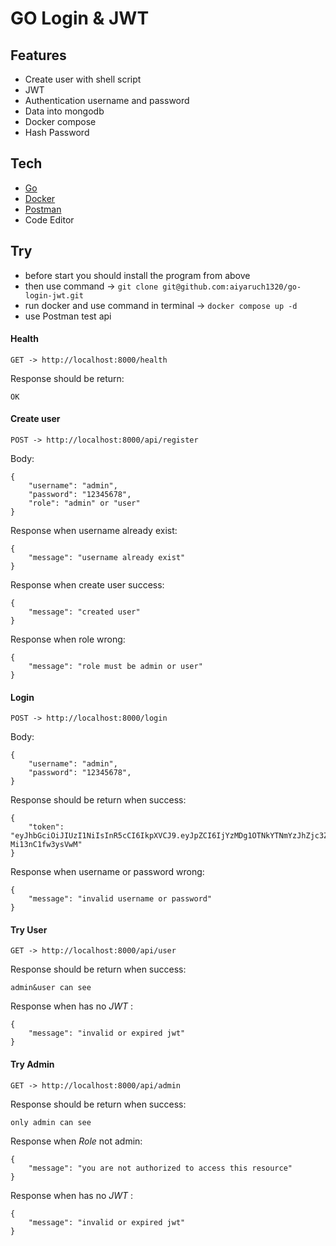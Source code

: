 # GO Login & JWT
## Features
- Create user with shell script
- JWT
- Authentication username and password
- Data into mongodb
- Docker compose
- Hash Password

## Tech
- <a href="https://go.dev/dl/"> Go </a>
- <a href="https://www.docker.com/products/docker-desktop/"> Docker </a>
- <a href="https://www.postman.com/downloads/"> Postman </a>
- Code Editor

## Try
- before start you should install the program from above
- then use command -> ```git clone git@github.com:aiyaruch1320/go-login-jwt.git```
- run docker and use command in terminal -> ```docker compose up -d```
- use Postman test api


#### Health
```
GET -> http://localhost:8000/health
```
Response should be return:
```
OK
```
#### Create user
```
POST -> http://localhost:8000/api/register
```
Body:
```
{
    "username": "admin",
    "password": "12345678",
    "role": "admin" or "user"
}
```
Response when username already exist:
```
{
    "message": "username already exist"
}
```
Response when create user success:
```
{
    "message": "created user"
}
```
Response when role wrong:
```
{
    "message": "role must be admin or user"
}
```
#### Login
```
POST -> http://localhost:8000/login
```
Body:
```
{
    "username": "admin",
    "password": "12345678",
}
```
Response should be return when success:
```
{
    "token": "eyJhbGciOiJIUzI1NiIsInR5cCI6IkpXVCJ9.eyJpZCI6IjYzMDg1OTNkYTNmYzJhZjc3ZTQzNGRkYSIsInVzZXJuYW1lIjoidXNlciIsInJvbGUiOiJ1c2VyIiwiY2xpZW50X2lkIjoiIiwic3ViIjoiIiwiYXV0aF90aW1lIjowLCJsZHAiOiIiLCJpYXQiOjAsInNjb3BlIjpudWxsLCJhbXIiOm51bGx9.b3PFwJGcP2GJXcwXOdotZqXwIWb-Mi13nC1fw3ysVwM"
}
```
Response when username or password wrong:
```
{
    "message": "invalid username or password"
}
```

#### Try User
```
GET -> http://localhost:8000/api/user
```
Response should be return when success:
```
admin&user can see
```
Response when has no _JWT_ :
```
{
    "message": "invalid or expired jwt"
}
```

#### Try Admin
```
GET -> http://localhost:8000/api/admin
```
Response should be return when success:
```
only admin can see
```
Response when _Role_ not admin:
```
{
    "message": "you are not authorized to access this resource"
}
```
Response when has no _JWT_ :
```
{
    "message": "invalid or expired jwt"
}
```
